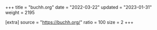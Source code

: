 +++
title = "buchh.org"
date = "2022-03-22"
updated = "2023-01-31"
weight = 2195

[extra]
source = "https://buchh.org/"
ratio = 100
size = 2
+++
